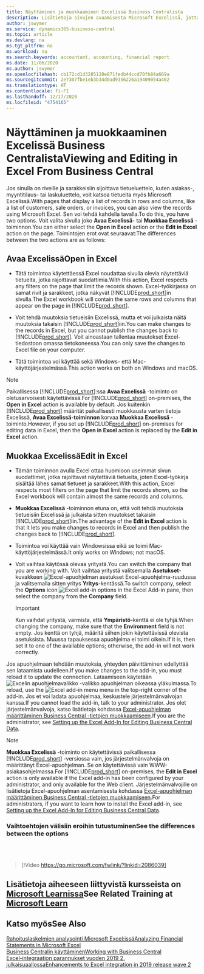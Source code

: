 ```yaml
---
title: Näyttäminen ja muokkaaminen Excelissä Business Centralista
description: Lisätietoja sivujen avaamisesta Microsoft Excelissä, jotta tietoja voi analysoida paremmin Business Centralissa.
author: jswymer
ms.service: dynamics365-business-central
ms.topic: article
ms.devlang: na
ms.tgt_pltfrm: na
ms.workload: na
ms.search.keywords: accountant, accounting, financial report
ms.date: 11/06/2020
ms.author: jswymer
ms.openlocfilehash: cb172cd1d3285128e871fedb44ccd70fb84a669a
ms.sourcegitcommit: 2e7307fbe1eb3b34d0ad9356226a19409054a402
ms.translationtype: HT
ms.contentlocale: fi-FI
ms.lasthandoff: 12/17/2020
ms.locfileid: "4754165"
---
```

# <a name="viewing-and-editing-in-excel-from-business-central"></a><span data-ttu-id="2c8c9-103">Näyttäminen ja muokkaaminen Excelissä Business Centralista</span><span class="sxs-lookup"><span data-stu-id="2c8c9-103">Viewing and Editing in Excel From Business Central</span></span>

<span data-ttu-id="2c8c9-104">Jos sinulla on riveille ja sarakkeisiin sijoittava tietueluettelo, kuten asiakas-, myyntitilaus- tai laskuluettelo, voit katsoa tietueita myös Microsoft Excelissä.</span><span class="sxs-lookup"><span data-stu-id="2c8c9-104">With pages that display a list of records in rows and columns, like a list of customers, sale orders, or invoices, you can also view the records using Microsoft Excel.</span></span> <span data-ttu-id="2c8c9-105">Sen voi tehdä kahdella tavalla.</span><span class="sxs-lookup"><span data-stu-id="2c8c9-105">To do this, you have two options.</span></span> <span data-ttu-id="2c8c9-106">Voit valita sivulla joko **Avaa Excelissä**- tai **Muokkaa Excelissä** -toiminnon.</span><span class="sxs-lookup"><span data-stu-id="2c8c9-106">You can either select the **Open in Excel** action or the **Edit in Excel** action on the page.</span></span> <span data-ttu-id="2c8c9-107">Toimintojen erot ovat seuraavat:</span><span class="sxs-lookup"><span data-stu-id="2c8c9-107">The differences between the two actions are as follows:</span></span>  

## <a name="open-in-excel"></a><span data-ttu-id="2c8c9-108">Avaa Excelissä</span><span class="sxs-lookup"><span data-stu-id="2c8c9-108">Open in Excel</span></span>

- <span data-ttu-id="2c8c9-109">Tätä toimintoa käytettäessä Excel noudattaa sivulla olevia näytettäviä tietueita, jotka rajoittavat suodattimia.</span><span class="sxs-lookup"><span data-stu-id="2c8c9-109">With this action, Excel respects any filters on the page that limit the records shown.</span></span> <span data-ttu-id="2c8c9-110">Excel-työkirjassa on samat rivit ja sarakkeet, jotka näkyvät [!INCLUDE[prod_short](includes/prod_short.md)]in sivulla.</span><span class="sxs-lookup"><span data-stu-id="2c8c9-110">The Excel workbook will contain the same rows and columns that appear on the page in [!INCLUDE[prod_short](includes/prod_short.md)].</span></span>

- <span data-ttu-id="2c8c9-111">Voit tehdä muutoksia tietueisiin Excelissä, mutta et voi julkaista näitä muutoksia takaisin [!INCLUDE[prod_short](includes/prod_short.md)]iin.</span><span class="sxs-lookup"><span data-stu-id="2c8c9-111">You can make changes to the records in Excel, but you cannot publish the changes back to [!INCLUDE[prod_short](includes/prod_short.md)].</span></span> <span data-ttu-id="2c8c9-112">Voit ainoastaan tallentaa muutokset Excel-tiedostoon omassa tietokoneessa.</span><span class="sxs-lookup"><span data-stu-id="2c8c9-112">You can only save the changes to Excel file on your computer.</span></span>

- <span data-ttu-id="2c8c9-113">Tätä toimintoa voi käyttää sekä Windows- että Mac-käyttöjärjestelmässä.</span><span class="sxs-lookup"><span data-stu-id="2c8c9-113">This action works on both on Windows and macOS.</span></span>

> [!NOTE]
> <span data-ttu-id="2c8c9-114">Paikallisessa [!INCLUDE[prod_short](includes/prod_short.md)]:ssa **Avaa Excelissä** -toiminto on oletusarvoisesti käytettävissä.</span><span class="sxs-lookup"><span data-stu-id="2c8c9-114">For [!INCLUDE[prod_short](includes/prod_short.md)] on-premises, the **Open in Excel** action is available by default.</span></span> <span data-ttu-id="2c8c9-115">Jos kuitenkin [!INCLUDE[prod_short](includes/prod_short.md)] määrität paikallisesti muokkausta varten tietoja Excelissä, **Avaa Excelissä-toiminnon** korvaa **Muokkaa Excelissä** -toiminto.</span><span class="sxs-lookup"><span data-stu-id="2c8c9-115">However, if you set up [!INCLUDE[prod_short](includes/prod_short.md)] on-premises for editing data in Excel, then the **Open in Excel** action is replaced by the **Edit in Excel** action.</span></span>

## <a name="edit-in-excel"></a><span data-ttu-id="2c8c9-116">Muokkaa Excelissä</span><span class="sxs-lookup"><span data-stu-id="2c8c9-116">Edit in Excel</span></span>

- <span data-ttu-id="2c8c9-117">Tämän toiminnon avulla Excel ottaa huomioon useimmat sivun suodattimet, jotka rajoittavat näytettäviä tietueita, joten Excel-työkirja sisältää lähes samat tietueet ja sarakkeet.</span><span class="sxs-lookup"><span data-stu-id="2c8c9-117">With this action, Excel respects most filters on the page that limit the records shown, so the Excel workbook will contain almost the same records and columns.</span></span>

- <span data-ttu-id="2c8c9-118">**Muokkaa Excelissä** -toiminnon etuna on, että voit tehdä muutoksia tietueisiin Excelissä ja julkaista sitten muutokset takaisin [!INCLUDE[prod_short](includes/prod_short.md)]iin.</span><span class="sxs-lookup"><span data-stu-id="2c8c9-118">The advantage of the **Edit in Excel** action is that it lets you make changes to records in Excel and then publish the changes back to [!INCLUDE[prod_short](includes/prod_short.md)].</span></span>

- <span data-ttu-id="2c8c9-119">Toimintoa voi käyttää vain Windowsissa eikä se toimi Mac-käyttöjärjestelmässä.</span><span class="sxs-lookup"><span data-stu-id="2c8c9-119">It only works on Windows; not macOS.</span></span>

- <span data-ttu-id="2c8c9-120">Voit vaihtaa käytössä olevaa yritystä.</span><span class="sxs-lookup"><span data-stu-id="2c8c9-120">You can switch the company that you are working with.</span></span> <span data-ttu-id="2c8c9-121">Voit vaihtaa yritystä valitsemalla **Asetukset**-kuvakkeen ![Excel-apuohjelman asetukset](media/cogwheel.png "Excel-apuohjelman asetukset") Excel-apuohjelma-ruudussa ja valitsemalla sitten yritys **Yritys**-kentässä.</span><span class="sxs-lookup"><span data-stu-id="2c8c9-121">To switch company, select the **Options** icon ![Excel add-in options](media/cogwheel.png "Excel add-in options") in the Excel Add-in pane, then select the company from the **Company** field.</span></span>  

    > [!IMPORTANT]
    > <span data-ttu-id="2c8c9-122">Kun vaihdat yritystä, varmista, että **Ympäristö**-kenttä ei ole tyhjä.</span><span class="sxs-lookup"><span data-stu-id="2c8c9-122">When changing the company, make sure that the **Environment** field is not empty.</span></span> <span data-ttu-id="2c8c9-123">Jos kenttä on tyhjä, määritä siihen jokin käytettävissä olevista asetuksista. Muussa tapauksessa apuohjelma ei toimi oikein.</span><span class="sxs-lookup"><span data-stu-id="2c8c9-123">If it is, then set it to one of the available options; otherwise, the add-in will not work correctly.</span></span>  

<span data-ttu-id="2c8c9-124">Jos apuohjelmaan tehdään muutoksia, yhteyden päivittäminen edellyttää sen lataamista uudelleen.</span><span class="sxs-lookup"><span data-stu-id="2c8c9-124">If you make changes to the add-in, you must reload it to update the connection.</span></span> <span data-ttu-id="2c8c9-125">Lataamiseen käytetään ![Excelin apuohjelmavalikko](media/excel-addin-menu.png "Excel-apuohjelmavalikko") -valikko apuohjelman oikeassa yläkulmassa.</span><span class="sxs-lookup"><span data-stu-id="2c8c9-125">To reload, use the ![Excel add-in menu](media/excel-addin-menu.png "Excel add-in menu") menu in the top-right corner of the add-in.</span></span> <span data-ttu-id="2c8c9-126">Jos et voi ladata apuohjelmaa, keskustele järjestelmänvalvojan kanssa.</span><span class="sxs-lookup"><span data-stu-id="2c8c9-126">If you cannot load the add-in, talk to your administrator.</span></span> <span data-ttu-id="2c8c9-127">Jos olet järjestelmänvalvoja, katso lisätietoja kohdassa [Excel-apuohjelman määrittäminen Business Central -tietojen muokkaamiseen](/dynamics365/business-central/dev-itpro/administration/configuring-excel-addin).</span><span class="sxs-lookup"><span data-stu-id="2c8c9-127">If you are the administrator, see [Setting up the Excel Add-In for Editing Business Central Data](/dynamics365/business-central/dev-itpro/administration/configuring-excel-addin).</span></span>

> [!NOTE]
> <span data-ttu-id="2c8c9-128">**Muokkaa Excelissä** -toiminto on käytettävissä paikallisessa [!INCLUDE[prod_short](includes/prod_short.md)] -versiossa vain, jos järjestelmänvalvoja on määrittänyt Excel-apuohjelman. Se on käytettävissä vain WWW-asiakasohjelmassa.</span><span class="sxs-lookup"><span data-stu-id="2c8c9-128">For [!INCLUDE[prod_short](includes/prod_short.md)] on-premises, the **Edit in Excel** action is only available if the Excel add-in has been configured by your administrator, and only available for the Web client.</span></span> <span data-ttu-id="2c8c9-129">Järjestelmänvalvojille on lisätietoja Excel-apuohjelman asentamisesta kohdassa [Excel-apuohjelman määrittäminen Business Central -tietojen muokkaamiseen](/dynamics365/business-central/dev-itpro/administration/configuring-excel-addin).</span><span class="sxs-lookup"><span data-stu-id="2c8c9-129">For administrators, if you want to learn how to install the Excel add-in, see [Setting up the Excel Add-In for Editing Business Central Data](/dynamics365/business-central/dev-itpro/administration/configuring-excel-addin).</span></span>

### <a name="see-the-differences-between-the-options"></a><span data-ttu-id="2c8c9-130">Vaihtoehtojen välisiin eroihin tutustuminen</span><span class="sxs-lookup"><span data-stu-id="2c8c9-130">See the differences between the options</span></span>
<br><br>  

> [!Video https://go.microsoft.com/fwlink/?linkid=2086039]

## <a name="see-related-training-at-microsoft-learn"></a><span data-ttu-id="2c8c9-131">Lisätietoja aiheeseen liittyvistä kursseista on [Microsoft Learnissa](/learn/modules/configure-powerbi-excel-dynamics-365-business-central/index)</span><span class="sxs-lookup"><span data-stu-id="2c8c9-131">See Related Training at [Microsoft Learn](/learn/modules/configure-powerbi-excel-dynamics-365-business-central/index)</span></span>

## <a name="see-also"></a><span data-ttu-id="2c8c9-132">Katso myös</span><span class="sxs-lookup"><span data-stu-id="2c8c9-132">See Also</span></span>

[<span data-ttu-id="2c8c9-133">Rahoituslaskelmien analysointi Microsoft Excel:issä</span><span class="sxs-lookup"><span data-stu-id="2c8c9-133">Analyzing Financial Statements in Microsoft Excel</span></span>](finance-analyze-excel.md)  
[<span data-ttu-id="2c8c9-134">Business Centralin käyttäminen</span><span class="sxs-lookup"><span data-stu-id="2c8c9-134">Working with Business Central</span></span>](ui-work-product.md)  
[<span data-ttu-id="2c8c9-135">Excel-integraation parannukset vuoden 2019 2. julkaisuaallossa</span><span class="sxs-lookup"><span data-stu-id="2c8c9-135">Enhancements to Excel integration in 2019 release wave 2</span></span>](/dynamics365-release-plan/2019wave2/dynamics365-business-central/enhancements-excel-integration)  
